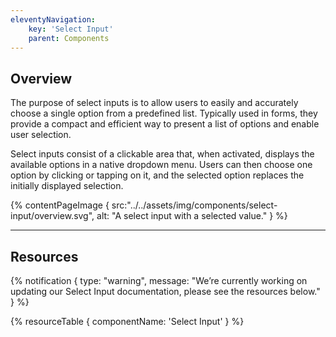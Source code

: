```yaml
---
eleventyNavigation:
    key: 'Select Input'
    parent: Components
---
```


## Overview
The purpose of select inputs is to allow users to easily and accurately choose a single option from a predefined list. Typically used in forms, they provide a compact and efficient way to present a list of options and enable user selection.

Select inputs consist of a clickable area that, when activated, displays the available options in a native dropdown menu. Users can then choose one option by clicking or tapping on it, and the selected option replaces the initially displayed selection.

{% contentPageImage {
    src:"../../assets/img/components/select-input/overview.svg",
    alt: "A select input with a selected value."
} %}

---

## Resources

{% notification {
  type: "warning",
  message: "We’re currently working on updating our Select Input documentation, please see the resources below."
} %}

{% resourceTable {
    componentName: 'Select Input'
} %}
